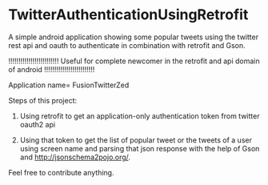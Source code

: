 # TwitterAuthenticationUsingRetrofit
A simple android application showing some popular tweets using the twitter rest api and oauth to authenticate in combination with retrofit and Gson.

!!!!!!!!!!!!!!!!!!!!!!!!!
Useful for complete newcomer in the retrofit and api domain of android
!!!!!!!!!!!!!!!!!!!!!!!!!

Application name= FusionTwitterZed

Steps of this project:

1. Using retrofit to get an application-only authentication token from twitter oauth2 api

2. Using that token to get the list of popular tweet or the tweets of a user using screen name and parsing that json response with the help of Gson and http://jsonschema2pojo.org/.

Feel free to contribute anything.

